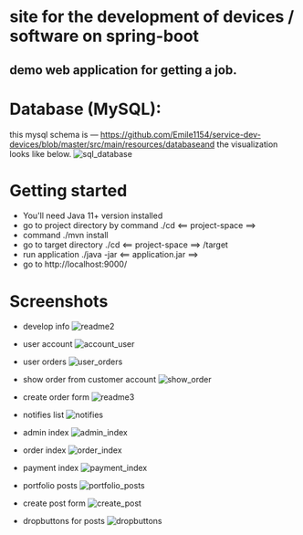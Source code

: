# site for the development of devices / software on spring-boot

## demo web application for getting a job. 

# Database (MySQL):
this mysql schema is — https://github.com/Emile1154/service-dev-devices/blob/master/src/main/resources/databaseand the visualization looks like below.
![sql_database](https://user-images.githubusercontent.com/42141666/167615767-41e4b5d1-baaa-4ad3-a373-873f259a43a3.png)

# Getting started
* You'll need Java 11+ version installed
* go to project directory by command ./cd <== project-space ==>
* command ./mvn install
* go to target directory ./cd <== project-space ==> /target
* run application ./java -jar <== application.jar ==>
* go to http://localhost:9000/

# Screenshots
* develop info
![readme2](https://user-images.githubusercontent.com/42141666/167689601-2f8c8db3-6177-467f-ab14-b311fd8987aa.png)

* user account
![account_user](https://user-images.githubusercontent.com/42141666/167689649-c67e1a77-f51c-4807-8755-7785ebf8d336.png)

* user orders
![user_orders](https://user-images.githubusercontent.com/42141666/167689701-8404f8dc-451c-4feb-8f11-0a099f8bd6bd.png)

* show order from customer account 
![show_order](https://user-images.githubusercontent.com/42141666/167689826-25ae9332-9013-4b85-b8b1-96217d8c0c76.png)

* create order form
![readme3](https://user-images.githubusercontent.com/42141666/167690105-43249f32-f6de-4fa0-a1d6-e5e0c0ed1719.png)

* notifies list 
![notifies](https://user-images.githubusercontent.com/42141666/167690155-3b807279-e8da-45be-848c-e24841898790.png)

* admin index
![admin_index](https://user-images.githubusercontent.com/42141666/167690358-cfaa4751-4ff2-4944-b8ce-1a7afe465e04.png)

* order index
![order_index](https://user-images.githubusercontent.com/42141666/167690400-7c9c016c-4e18-4927-938b-0551052b2285.png)

* payment index
![payment_index](https://user-images.githubusercontent.com/42141666/167690442-27deeb5d-62bf-4501-8e75-eece916587a5.png)

* portfolio posts
![portfolio_posts](https://user-images.githubusercontent.com/42141666/167690470-784a567b-3f94-449e-931e-0a00fb1c651d.png)

* create post form
![create_post](https://user-images.githubusercontent.com/42141666/167690695-39f2d8a4-2431-47e4-83c7-6cd564831c04.png)

* dropbuttons for posts
![dropbuttons](https://user-images.githubusercontent.com/42141666/167690915-b4cab23e-12a8-4038-8bf0-86de207a392b.png)

